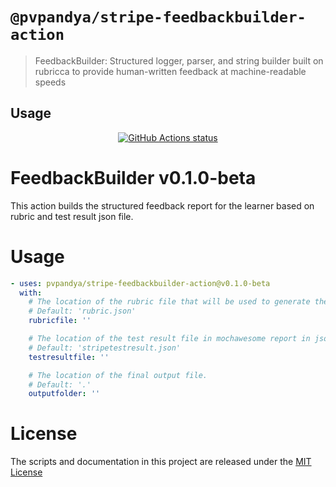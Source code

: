 # `@pvpandya/stripe-feedbackbuilder-action`

> FeedbackBuilder: Structured logger, parser, and string builder built on rubricca to provide human-written feedback at machine-readable speeds

## Usage

<p align="center">
  <a href="https://github.com/actions/checkout"><img alt="GitHub Actions status" src="https://github.com/actions/checkout/workflows/test-local/badge.svg"></a>
</p>

# FeedbackBuilder v0.1.0-beta

This action builds the structured feedback report for the learner based on rubric and test result json file.

# Usage

<!-- start usage -->
```yaml
- uses: pvpandya/stripe-feedbackbuilder-action@v0.1.0-beta
  with:
    # The location of the rubric file that will be used to generate the output.
    # Default: 'rubric.json'
    rubricfile: ''

    # The location of the test result file in mochawesome report in json format that will be used to generate the output.
    # Default: 'stripetestresult.json'
    testresultfile: ''

    # The location of the final output file.
    # Default: '.'
    outputfolder: ''
```
<!-- end usage -->

# License

The scripts and documentation in this project are released under the [MIT License](LICENSE)
